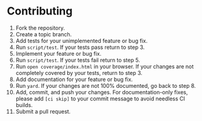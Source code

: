 # Contributing
  1. Fork the repository.
  2. Create a topic branch.
  3. Add tests for your unimplemented feature or bug fix.
  4. Run `script/test`. If your tests pass return to step 3.
  5. Implement your feature or bug fix.
  6. Run `script/test`. If your tests fail return to step 5.
  7. Run `open coverage/index.html` in your browser. If your changes are not completely covered by your tests, return to step 3.
  8. Add documentation for your feature or bug fix.
  9. Run `yard`. If your changes are not 100% documented, go back to step 8.
  10. Add, commit, and push your changes. For documentation-only fixes, please add `[ci skip]` to your commit message to avoid needless CI builds.
  11. Submit a pull request.
